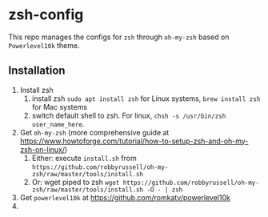 # zsh-config
This repo manages the configs for `zsh` through `oh-my-zsh` based on `Powerlevel10k` theme.

## Installation
1. Install zsh
	1. install zsh `sudo apt install zsh` for Linux systems, `brew install zsh` for Mac systems
	2. switch default shell to zsh. For linux, `chsh -s /usr/bin/zsh user_name_here`.
2. Get `oh-my-zsh` (more comprehensive guide at https://www.howtoforge.com/tutorial/how-to-setup-zsh-and-oh-my-zsh-on-linux/)
	1. Either: execute `install.sh` from `https://github.com/robbyrussell/oh-my-zsh/raw/master/tools/install.sh`
	2. Or: wget piped to zsh `wget https://github.com/robbyrussell/oh-my-zsh/raw/master/tools/install.sh -O - | zsh`
3. Get `powerlevel10k` at https://github.com/romkatv/powerlevel10k
4. 
